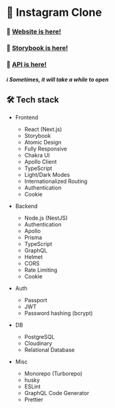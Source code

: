 # 📸 Instagram Clone
### 🥳 [Website is here!](https://instagram-clone-kentayamada-dev.vercel.app/)
### 📓 [Storybook is here!](https://instagram-clone-kentayamada-dev.vercel.app/storybook/)
### 🚀 [API is here!](https://studio.apollographql.com/public/Instagram-Clone-b7jzle/home?variant=current)
##### ℹ️ Sometimes, it will take a while to open
## 🛠️ Tech stack

- Frontend
  - React (Next.js)
  - Storybook
  - Atomic Design
  - Fully Responsive 
  - Chakra UI
  - Apollo Client
  - TypeScript
  - Light/Dark Modes
  - Internationalized Routing
  - Authentication
  - Cookie
  
- Backend
  - Node.js (NestJS)
  - Authentication
  - Apollo
  - Prisma
  - TypeScript
  - GraphQL
  - Helmet
  - CORS
  - Rate Limiting
  - Cookie

- Auth
  - Passport
  - JWT
  - Password hashing (bcrypt)

- DB
  - PostgreSQL
  - Cloudinary
  - Relational Database

- Misc
  - Monorepo (Turborepo)
  - husky
  - ESLint
  - GraphQL Code Generator
  - Prettier
